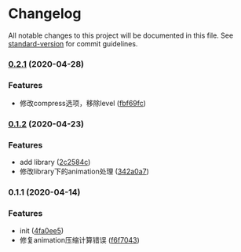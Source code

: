 # Changelog

All notable changes to this project will be documented in this file. See [standard-version](https://github.com/conventional-changelog/standard-version) for commit guidelines.

### [0.2.1](https://github.com/karasjs/compress-karas/compare/v0.1.2...v0.2.1) (2020-04-28)


### Features

* 修改compress选项，移除level ([fbf69fc](https://github.com/karasjs/compress-karas/commit/fbf69fca57e95824030959346a508dcf03a42eb9))

### [0.1.2](https://github.com/karasjs/compress-karas/compare/v0.1.1...v0.1.2) (2020-04-23)


### Features

* add library ([2c2584c](https://github.com/karasjs/compress-karas/commit/2c2584c24dc18a4e777ad8d2155b58a6c98be48a))
* 修改library下的animation处理 ([342a0a7](https://github.com/karasjs/compress-karas/commit/342a0a77690d0a8fd6b793ecabed69c95fa952cd))

### 0.1.1 (2020-04-14)


### Features

* init ([4fa0ee5](https://github.com/karasjs/compress-karas/commit/4fa0ee56b184d82d4f4ed4c044385e7da8be398f))
* 修复animation压缩计算错误 ([f6f7043](https://github.com/karasjs/compress-karas/commit/f6f7043769e273136e64426688762e829bb57ae6))
